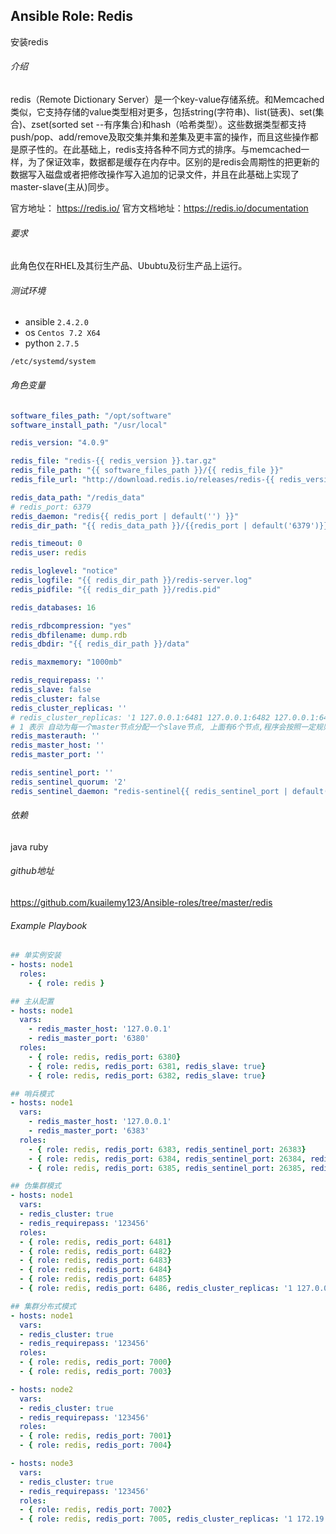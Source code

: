 ## Ansible Role: Redis
安装redis

###### 介绍
redis（Remote Dictionary Server）是一个key-value存储系统。和Memcached类似，它支持存储的value类型相对更多，包括string(字符串)、list(链表)、set(集合)、zset(sorted set --有序集合)和hash（哈希类型）。这些数据类型都支持push/pop、add/remove及取交集并集和差集及更丰富的操作，而且这些操作都是原子性的。在此基础上，redis支持各种不同方式的排序。与memcached一样，为了保证效率，数据都是缓存在内存中。区别的是redis会周期性的把更新的数据写入磁盘或者把修改操作写入追加的记录文件，并且在此基础上实现了master-slave(主从)同步。

官方地址： https://redis.io/
官方文档地址：https://redis.io/documentation

###### 要求
此角色仅在RHEL及其衍生产品、Ububtu及衍生产品上运行。

###### 测试环境
* ansible `2.4.2.0`
* os `Centos 7.2 X64`
* python `2.7.5`

```
/etc/systemd/system

```


###### 角色变量
```yaml
software_files_path: "/opt/software"
software_install_path: "/usr/local"

redis_version: "4.0.9"

redis_file: "redis-{{ redis_version }}.tar.gz"
redis_file_path: "{{ software_files_path }}/{{ redis_file }}"
redis_file_url: "http://download.redis.io/releases/redis-{{ redis_version }}.tar.gz"

redis_data_path: "/redis_data"
# redis_port: 6379
redis_daemon: "redis{{ redis_port | default('') }}"
redis_dir_path: "{{ redis_data_path }}/{{redis_port | default('6379')}}"

redis_timeout: 0
redis_user: redis

redis_loglevel: "notice"
redis_logfile: "{{ redis_dir_path }}/redis-server.log"
redis_pidfile: "{{ redis_dir_path }}/redis.pid"

redis_databases: 16

redis_rdbcompression: "yes"
redis_dbfilename: dump.rdb
redis_dbdir: "{{ redis_dir_path }}/data"

redis_maxmemory: "1000mb"

redis_requirepass: ''
redis_slave: false
redis_cluster: false
redis_cluster_replicas: ''
# redis_cluster_replicas: '1 127.0.0.1:6481 127.0.0.1:6482 127.0.0.1:6483 127.0.0.1:6484 127.0.0.1:6485 127.0.0.1:6486'
# 1 表示 自动为每一个master节点分配一个slave节点, 上面有6个节点,程序会按照一定规则生成 3个master(主)3个slave(从)
redis_masterauth: ''
redis_master_host: ''
redis_master_port: ''

redis_sentinel_port: ''
redis_sentinel_quorum: '2'
redis_sentinel_daemon: "redis-sentinel{{ redis_sentinel_port | default('') }}"
```    

###### 依赖
java ruby

###### github地址
https://github.com/kuailemy123/Ansible-roles/tree/master/redis

###### Example Playbook
```yml
## 单实例安装
- hosts: node1
  roles:
    - { role: redis }

## 主从配置
- hosts: node1
  vars:
    - redis_master_host: '127.0.0.1'
    - redis_master_port: '6380'
  roles:
    - { role: redis, redis_port: 6380}
    - { role: redis, redis_port: 6381, redis_slave: true}
    - { role: redis, redis_port: 6382, redis_slave: true}

## 哨兵模式
- hosts: node1
  vars:
    - redis_master_host: '127.0.0.1'
    - redis_master_port: '6383'
  roles:
    - { role: redis, redis_port: 6383, redis_sentinel_port: 26383}
    - { role: redis, redis_port: 6384, redis_sentinel_port: 26384, redis_slave: true}
    - { role: redis, redis_port: 6385, redis_sentinel_port: 26385, redis_slave: true}

## 伪集群模式
- hosts: node1
  vars:
  - redis_cluster: true
  - redis_requirepass: '123456'
  roles:
  - { role: redis, redis_port: 6481}
  - { role: redis, redis_port: 6482}
  - { role: redis, redis_port: 6483}
  - { role: redis, redis_port: 6484}
  - { role: redis, redis_port: 6485}
  - { role: redis, redis_port: 6486, redis_cluster_replicas: '1 127.0.0.1:6481 127.0.0.1:6482 127.0.0.1:6483 127.0.0.1:6484 127.0.0.1:6485 127.0.0.1:6486'}

## 集群分布式模式
- hosts: node1
  vars:
  - redis_cluster: true
  - redis_requirepass: '123456'
  roles:
  - { role: redis, redis_port: 7000}
  - { role: redis, redis_port: 7003}

- hosts: node2
  vars:
  - redis_cluster: true
  - redis_requirepass: '123456'
  roles:
  - { role: redis, redis_port: 7001}
  - { role: redis, redis_port: 7004}

- hosts: node3
  vars:
  - redis_cluster: true
  - redis_requirepass: '123456'
  roles:
  - { role: redis, redis_port: 7002}
  - { role: redis, redis_port: 7005, redis_cluster_replicas: '1 172.19.204.246:7000 172.19.204.245:7001 172.19.204.244:7002 172.19.204.246:7003 172.19.204.245:7004 172.19.204.244:7005'}
```
